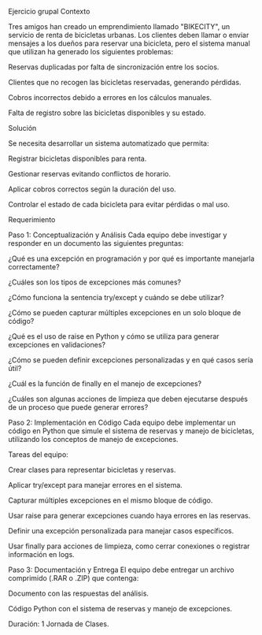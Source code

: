 Ejercicio grupal
Contexto

Tres amigos han creado un emprendimiento llamado "BIKECITY", un servicio de renta de bicicletas urbanas. Los clientes deben llamar o enviar mensajes a los dueños para reservar una bicicleta, pero el sistema manual que utilizan ha generado los siguientes problemas:

Reservas duplicadas por falta de sincronización entre los socios.

Clientes que no recogen las bicicletas reservadas, generando pérdidas.

Cobros incorrectos debido a errores en los cálculos manuales.

Falta de registro sobre las bicicletas disponibles y su estado.

Solución

Se necesita desarrollar un sistema automatizado que permita:

Registrar bicicletas disponibles para renta.

Gestionar reservas evitando conflictos de horario.

Aplicar cobros correctos según la duración del uso.

Controlar el estado de cada bicicleta para evitar pérdidas o mal uso.

Requerimiento

Paso 1: Conceptualización y Análisis 
Cada equipo debe investigar y responder en un documento las siguientes preguntas:

¿Qué es una excepción en programación y por qué es importante manejarla correctamente?

¿Cuáles son los tipos de excepciones más comunes?

¿Cómo funciona la sentencia try/except y cuándo se debe utilizar?

¿Cómo se pueden capturar múltiples excepciones en un solo bloque de código?

¿Qué es el uso de raise en Python y cómo se utiliza para generar excepciones en validaciones?

¿Cómo se pueden definir excepciones personalizadas y en qué casos sería útil?

¿Cuál es la función de finally en el manejo de excepciones?

¿Cuáles son algunas acciones de limpieza que deben ejecutarse después de un proceso que puede generar errores?

Paso 2: Implementación en Código 
Cada equipo debe implementar un código en Python que simule el sistema de reservas y manejo de bicicletas, utilizando los conceptos de manejo de excepciones.

Tareas del equipo:

Crear clases para representar bicicletas y reservas.

Aplicar try/except para manejar errores en el sistema.

Capturar múltiples excepciones en el mismo bloque de código.

Usar raise para generar excepciones cuando haya errores en las reservas.

Definir una excepción personalizada para manejar casos específicos.

Usar finally para acciones de limpieza, como cerrar conexiones o registrar información en logs.

Paso 3: Documentación y Entrega
El equipo debe entregar un archivo comprimido (.RAR o .ZIP) que contenga:

Documento con las respuestas del análisis.

Código Python con el sistema de reservas y manejo de excepciones.

Duración: 1 Jornada de Clases.